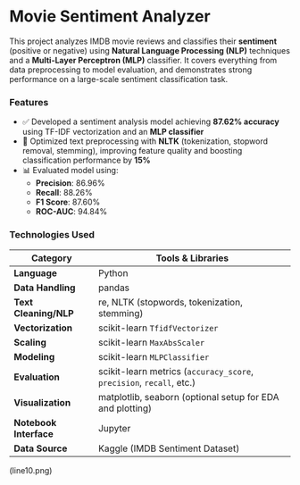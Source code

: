# Movie Sentiment Analyzer

This project analyzes IMDB movie reviews and classifies their **sentiment** (positive or negative) using **Natural Language Processing (NLP)** techniques and a **Multi-Layer Perceptron (MLP)** classifier. It covers everything from data preprocessing to model evaluation, and demonstrates strong performance on a large-scale sentiment classification task.

### Features
- ✅ Developed a sentiment analysis model achieving **87.62% accuracy** using TF-IDF vectorization and an **MLP classifier**
- 🔧 Optimized text preprocessing with **NLTK** (tokenization, stopword removal, stemming), improving feature quality and boosting classification performance by **15%**
- 📊 Evaluated model using:
  - **Precision**: 86.96%
  - **Recall**: 88.26%
  - **F1 Score**: 87.60%
  - **ROC-AUC**: 94.84%

### Technologies Used

| Category               | Tools & Libraries                                                      |
|------------------------|------------------------------------------------------------------------|
| **Language**           | Python                                                                 |
| **Data Handling**      | pandas                                                                 |
| **Text Cleaning/NLP**  | re, NLTK (stopwords, tokenization, stemming)                           |
| **Vectorization**      | scikit-learn `TfidfVectorizer`                                         |
| **Scaling**            | scikit-learn `MaxAbsScaler`                                            |
| **Modeling**           | scikit-learn `MLPClassifier`                                           |
| **Evaluation**         | scikit-learn metrics (`accuracy_score`, `precision`, `recall`, etc.)   |
| **Visualization**      | matplotlib, seaborn (optional setup for EDA and plotting)              |
| **Notebook Interface** | Jupyter                                                                |
| **Data Source**        | Kaggle (IMDB Sentiment Dataset)                                        |

(line10.png)
